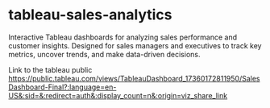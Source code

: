 # tableau-sales-analytics
Interactive Tableau dashboards for analyzing sales performance and customer insights. Designed for sales managers and executives to track key metrics, uncover trends, and make data-driven decisions.

Link to the tableau public https://public.tableau.com/views/TableauDashboard_17360172811950/SalesDashboard-Final?:language=en-US&:sid=&:redirect=auth&:display_count=n&:origin=viz_share_link
